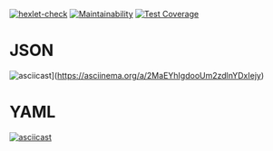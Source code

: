 [![hexlet-check](https://github.com/a-yanovskiy/python-project-lvl2/actions/workflows/hexlet-check.yml/badge.svg)](https://github.com/a-yanovskiy/python-project-lvl2/actions/workflows/hexlet-check.yml)
[![Maintainability](https://api.codeclimate.com/v1/badges/87e61e5ad46a30363ef3/maintainability)](https://codeclimate.com/github/a-yanovskiy/python-project-lvl2/maintainability)
[![Test Coverage](https://api.codeclimate.com/v1/badges/87e61e5ad46a30363ef3/test_coverage)](https://codeclimate.com/github/a-yanovskiy/python-project-lvl2/test_coverage)

# JSON
![asciicast](https://asciinema.org/a/2MaEYhIgdooUm2zdlnYDxIejy.svg)](https://asciinema.org/a/2MaEYhIgdooUm2zdlnYDxIejy)

# YAML
[![asciicast](https://asciinema.org/a/sU0b2PqfScMmnRxPUro1JD53g.svg)](https://asciinema.org/a/sU0b2PqfScMmnRxPUro1JD53g)
